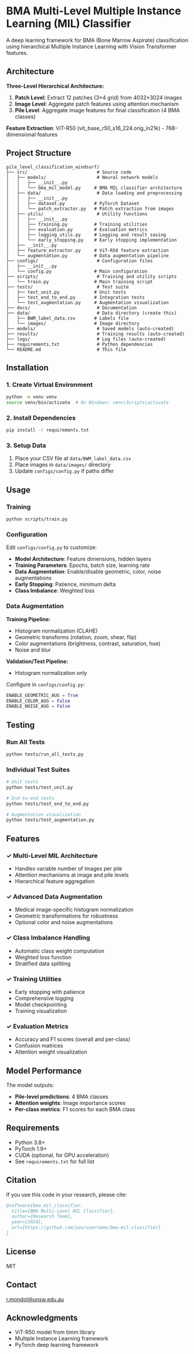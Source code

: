 # BMA Multi-Level Multiple Instance Learning (MIL) Classifier

A deep learning framework for BMA (Bone Marrow Aspirate) classification using hierarchical Multiple Instance Learning with Vision Transformer features.

## Architecture

**Three-Level Hierarchical Architecture:**
1. **Patch Level**: Extract 12 patches (3×4 grid) from 4032×3024 images
2. **Image Level**: Aggregate patch features using attention mechanism
3. **Pile Level**: Aggregate image features for final classification (4 BMA classes)

**Feature Extraction**: ViT-R50 (vit_base_r50_s16_224.orig_in21k) - 768-dimensional features

## Project Structure

```
pile_level_classification_windsurf/
├── src/                          # Source code
│   ├── models/                   # Neural network models
│   │   ├── __init__.py
│   │   └── bma_mil_model.py     # BMA MIL classifier architecture
│   ├── data/                     # Data loading and preprocessing
│   │   ├── __init__.py
│   │   ├── dataset.py           # PyTorch Dataset
│   │   └── patch_extractor.py   # Patch extraction from images
│   ├── utils/                    # Utility functions
│   │   ├── __init__.py
│   │   ├── training.py          # Training utilities
│   │   ├── evaluation.py        # Evaluation metrics
│   │   ├── logging_utils.py     # Logging and result saving
│   │   └── early_stopping.py    # Early stopping implementation
│   ├── __init__.py
│   ├── feature_extractor.py     # ViT-R50 feature extraction
│   └── augmentation.py          # Data augmentation pipeline
├── configs/                      # Configuration files
│   ├── __init__.py
│   └── config.py                # Main configuration
├── scripts/                      # Training and utility scripts
│   └── train.py                 # Main training script
├── tests/                        # Test suite
│   ├── test_unit.py             # Unit tests
│   ├── test_end_to_end.py       # Integration tests
│   └── test_augmentation.py     # Augmentation visualization
├── docs/                         # Documentation
├── data/                         # Data directory (create this)
│   ├── BWM_label_data.csv       # Labels file
│   └── images/                  # Image directory
├── models/                       # Saved models (auto-created)
├── results/                      # Training results (auto-created)
├── logs/                         # Log files (auto-created)
├── requirements.txt              # Python dependencies
└── README.md                     # This file
```

## Installation

### 1. Create Virtual Environment

```bash
python -m venv venv
source venv/bin/activate  # On Windows: venv\Scripts\activate
```

### 2. Install Dependencies

```bash
pip install -r requirements.txt
```

### 3. Setup Data

1. Place your CSV file at `data/BWM_label_data.csv`
2. Place images in `data/images/` directory
3. Update `configs/config.py` if paths differ

## Usage

### Training

```bash
python scripts/train.py
```

### Configuration

Edit `configs/config.py` to customize:

- **Model Architecture**: Feature dimensions, hidden layers
- **Training Parameters**: Epochs, batch size, learning rate
- **Data Augmentation**: Enable/disable geometric, color, noise augmentations
- **Early Stopping**: Patience, minimum delta
- **Class Imbalance**: Weighted loss

### Data Augmentation

**Training Pipeline:**
- Histogram normalization (CLAHE)
- Geometric transforms (rotation, zoom, shear, flip)
- Color augmentations (brightness, contrast, saturation, hue)
- Noise and blur

**Validation/Test Pipeline:**
- Histogram normalization only

Configure in `configs/config.py`:
```python
ENABLE_GEOMETRIC_AUG = True
ENABLE_COLOR_AUG = False
ENABLE_NOISE_AUG = False
```

## Testing

### Run All Tests
```bash
python tests/run_all_tests.py
```

### Individual Test Suites
```bash
# Unit tests
python tests/test_unit.py

# End-to-end tests
python tests/test_end_to_end.py

# Augmentation visualization
python tests/test_augmentation.py
```

## Features

### ✓ Multi-Level MIL Architecture
- Handles variable number of images per pile
- Attention mechanisms at image and pile levels
- Hierarchical feature aggregation

### ✓ Advanced Data Augmentation
- Medical image-specific histogram normalization
- Geometric transformations for robustness
- Optional color and noise augmentations

### ✓ Class Imbalance Handling
- Automatic class weight computation
- Weighted loss function
- Stratified data splitting

### ✓ Training Utilities
- Early stopping with patience
- Comprehensive logging
- Model checkpointing
- Training visualization

### ✓ Evaluation Metrics
- Accuracy and F1 scores (overall and per-class)
- Confusion matrices
- Attention weight visualization

## Model Performance

The model outputs:
- **Pile-level predictions**: 4 BMA classes
- **Attention weights**: Image importance scores
- **Per-class metrics**: F1 scores for each BMA class

## Requirements

- Python 3.8+
- PyTorch 1.9+
- CUDA (optional, for GPU acceleration)
- See `requirements.txt` for full list

## Citation

If you use this code in your research, please cite:

```bibtex
@software{bma_mil_classifier,
  title={BMA Multi-Level MIL Classifier},
  author={Research Team},
  year={2024},
  url={https://github.com/yourusername/bma-mil-classifier}
}
```

## License

MIT

## Contact

r.mondol@unsw.edu.au

## Acknowledgments

- ViT-R50 model from timm library
- Multiple Instance Learning framework
- PyTorch deep learning framework
